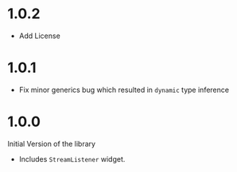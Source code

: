 # 1.0.2

- Add License

# 1.0.1

- Fix minor generics bug which resulted in `dynamic` type inference

# 1.0.0

Initial Version of the library

- Includes `StreamListener` widget.
